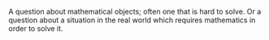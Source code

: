 A question about mathematical objects; often one that is hard to solve.
Or a question about a situation in the real world which requires
mathematics in order to solve it.
